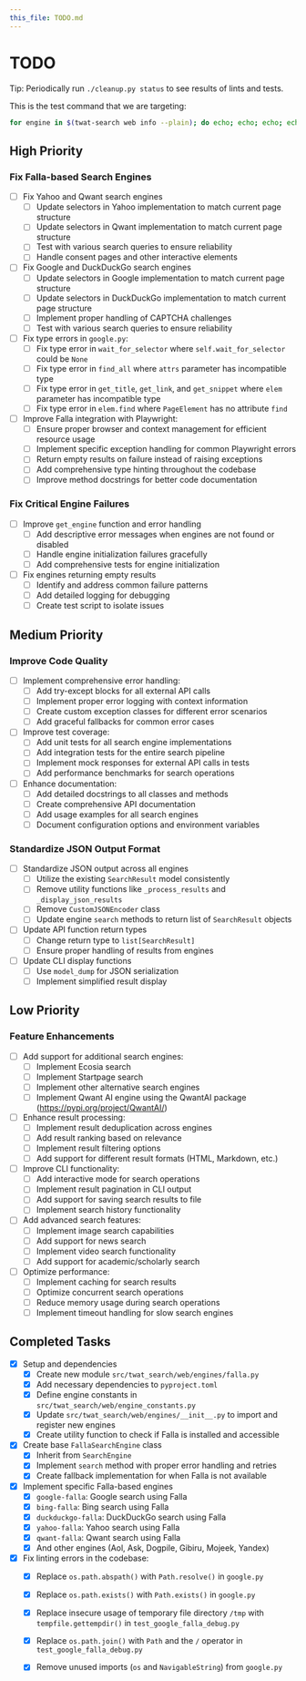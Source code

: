 ```yaml
--- 
this_file: TODO.md
--- 
```


# TODO

Tip: Periodically run `./cleanup.py status` to see results of lints and tests.

This is the test command that we are targeting: 

```bash
for engine in $(twat-search web info --plain); do echo; echo; echo; echo ">>> $engine"; twat-search web q -e $engine "Adam Twardoch" -n 1 --json --verbose; done;
```

## High Priority

### Fix Falla-based Search Engines

- [ ] Fix Yahoo and Qwant search engines
  - [ ] Update selectors in Yahoo implementation to match current page structure
  - [ ] Update selectors in Qwant implementation to match current page structure
  - [ ] Test with various search queries to ensure reliability
  - [ ] Handle consent pages and other interactive elements

- [ ] Fix Google and DuckDuckGo search engines
  - [ ] Update selectors in Google implementation to match current page structure
  - [ ] Update selectors in DuckDuckGo implementation to match current page structure
  - [ ] Implement proper handling of CAPTCHA challenges
  - [ ] Test with various search queries to ensure reliability

- [ ] Fix type errors in `google.py`:
  - [ ] Fix type error in `wait_for_selector` where `self.wait_for_selector` could be `None`
  - [ ] Fix type error in `find_all` where `attrs` parameter has incompatible type
  - [ ] Fix type error in `get_title`, `get_link`, and `get_snippet` where `elem` parameter has incompatible type
  - [ ] Fix type error in `elem.find` where `PageElement` has no attribute `find`

- [ ] Improve Falla integration with Playwright:
  - [ ] Ensure proper browser and context management for efficient resource usage
  - [ ] Implement specific exception handling for common Playwright errors
  - [ ] Return empty results on failure instead of raising exceptions
  - [ ] Add comprehensive type hinting throughout the codebase
  - [ ] Improve method docstrings for better code documentation

### Fix Critical Engine Failures

- [ ] Improve `get_engine` function and error handling
  - [ ] Add descriptive error messages when engines are not found or disabled
  - [ ] Handle engine initialization failures gracefully
  - [ ] Add comprehensive tests for engine initialization

- [ ] Fix engines returning empty results
  - [ ] Identify and address common failure patterns
  - [ ] Add detailed logging for debugging
  - [ ] Create test script to isolate issues

## Medium Priority

### Improve Code Quality

- [ ] Implement comprehensive error handling:
  - [ ] Add try-except blocks for all external API calls
  - [ ] Implement proper error logging with context information
  - [ ] Create custom exception classes for different error scenarios
  - [ ] Add graceful fallbacks for common error cases

- [ ] Improve test coverage:
  - [ ] Add unit tests for all search engine implementations
  - [ ] Add integration tests for the entire search pipeline
  - [ ] Implement mock responses for external API calls in tests
  - [ ] Add performance benchmarks for search operations

- [ ] Enhance documentation:
  - [ ] Add detailed docstrings to all classes and methods
  - [ ] Create comprehensive API documentation
  - [ ] Add usage examples for all search engines
  - [ ] Document configuration options and environment variables

### Standardize JSON Output Format

- [ ] Standardize JSON output across all engines
  - [ ] Utilize the existing `SearchResult` model consistently
  - [ ] Remove utility functions like `_process_results` and `_display_json_results`
  - [ ] Remove `CustomJSONEncoder` class
  - [ ] Update engine `search` methods to return list of `SearchResult` objects

- [ ] Update API function return types
  - [ ] Change return type to `list[SearchResult]`
  - [ ] Ensure proper handling of results from engines

- [ ] Update CLI display functions
  - [ ] Use `model_dump` for JSON serialization
  - [ ] Implement simplified result display

## Low Priority

### Feature Enhancements

- [ ] Add support for additional search engines:
  - [ ] Implement Ecosia search
  - [ ] Implement Startpage search
  - [ ] Implement other alternative search engines
  - [ ] Implement Qwant AI engine using the QwantAI package (https://pypi.org/project/QwantAI/)

- [ ] Enhance result processing:
  - [ ] Implement result deduplication across engines
  - [ ] Add result ranking based on relevance
  - [ ] Implement result filtering options
  - [ ] Add support for different result formats (HTML, Markdown, etc.)

- [ ] Improve CLI functionality:
  - [ ] Add interactive mode for search operations
  - [ ] Implement result pagination in CLI output
  - [ ] Add support for saving search results to file
  - [ ] Implement search history functionality

- [ ] Add advanced search features:
  - [ ] Implement image search capabilities
  - [ ] Add support for news search
  - [ ] Implement video search functionality
  - [ ] Add support for academic/scholarly search

- [ ] Optimize performance:
  - [ ] Implement caching for search results
  - [ ] Optimize concurrent search operations
  - [ ] Reduce memory usage during search operations
  - [ ] Implement timeout handling for slow search engines

## Completed Tasks

- [x] Setup and dependencies
  - [x] Create new module `src/twat_search/web/engines/falla.py`
  - [x] Add necessary dependencies to `pyproject.toml`
  - [x] Define engine constants in `src/twat_search/web/engine_constants.py`
  - [x] Update `src/twat_search/web/engines/__init__.py` to import and register new engines
  - [x] Create utility function to check if Falla is installed and accessible

- [x] Create base `FallaSearchEngine` class
  - [x] Inherit from `SearchEngine`
  - [x] Implement `search` method with proper error handling and retries
  - [x] Create fallback implementation for when Falla is not available

- [x] Implement specific Falla-based engines
  - [x] `google-falla`: Google search using Falla
  - [x] `bing-falla`: Bing search using Falla
  - [x] `duckduckgo-falla`: DuckDuckGo search using Falla
  - [x] `yahoo-falla`: Yahoo search using Falla
  - [x] `qwant-falla`: Qwant search using Falla
  - [x] And other engines (Aol, Ask, Dogpile, Gibiru, Mojeek, Yandex)

- [x] Fix linting errors in the codebase:
  - [x] Replace `os.path.abspath()` with `Path.resolve()` in `google.py`
  - [x] Replace `os.path.exists()` with `Path.exists()` in `google.py`
  - [x] Replace insecure usage of temporary file directory `/tmp` with `tempfile.gettempdir()` in `test_google_falla_debug.py`
  - [x] Replace `os.path.join()` with `Path` and the `/` operator in `test_google_falla_debug.py`
  - [x] Remove unused imports (`os` and `NavigableString`) from `google.py`

